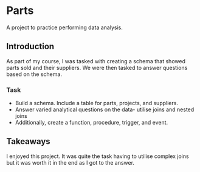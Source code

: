 # Parts
A project to practice performing data analysis.

## Introduction 
As part of my course, I was tasked with creating a schema that showed parts sold and their suppliers.
We were then tasked to answer questions based on the schema.

### Task 
* Build a schema. Include a table for parts, projects, and suppliers.
* Answer varied analytical questions on the data- utilise joins and nested joins
* Additionally, create a function, procedure, trigger, and event.


## Takeaways
I enjoyed this project. It was quite the task having to utilise complex joins but it was worth it in the end as I got to the answer.

